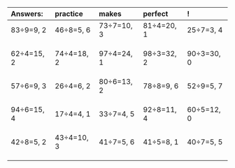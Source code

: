 | Answers: | practice | makes | perfect | ! |
| :--- | :--- | :--- | :--- | :--- |
| 83÷9=9, 2 | 46÷8=5, 6 | 73÷7=10, 3 | 81÷4=20, 1 | 25÷7=3, 4 | 
|   |   |   |   |   | 
|   |   |   |   |   | 
|   |   |   |   |   | 
| 62÷4=15, 2 | 74÷4=18, 2 | 97÷4=24, 1 | 98÷3=32, 2 | 90÷3=30, 0 | 
|   |   |   |   |   | 
|   |   |   |   |   | 
|   |   |   |   |   | 
| 57÷6=9, 3 | 26÷4=6, 2 | 80÷6=13, 2 | 78÷8=9, 6 | 52÷9=5, 7 | 
|   |   |   |   |   | 
|   |   |   |   |   | 
|   |   |   |   |   | 
| 94÷6=15, 4 | 17÷4=4, 1 | 33÷7=4, 5 | 92÷8=11, 4 | 60÷5=12, 0 | 
|   |   |   |   |   | 
|   |   |   |   |   | 
|   |   |   |   |   | 
| 42÷8=5, 2 | 43÷4=10, 3 | 41÷7=5, 6 | 41÷5=8, 1 | 40÷7=5, 5 | 
|   |   |   |   |   | 
|   |   |   |   |   | 
|   |   |   |   |   | 
